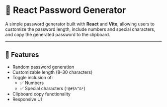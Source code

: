 # 🔐 React Password Generator

A simple password generator built with **React** and **Vite**, allowing users to customize the password length, include numbers and special characters, and copy the generated password to the clipboard.

---

## 🚀 Features

- Random password generation
- Customizable length (8–30 characters)
- Toggle inclusion of:
  - ✅ Numbers
  - ✅ Special characters (`!@#$%^&*`)
- Clipboard copy functionality
- Responsive UI
